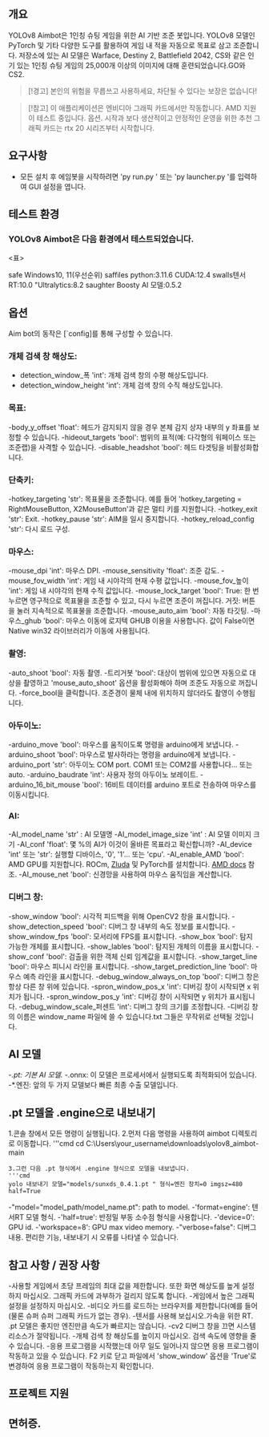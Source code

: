 <div 일직선을 이루다="중심">


## 개요
YOLOv8 Aimbot은 1인칭 슈팅 게임을 위한 AI 기반 조준 봇입니다. YOLOv8 모델인 PyTorch 및 기타 다양한 도구를 활용하여 게임 내 적을 자동으로 목표로 삼고 조준합니다. 저장소에 있는 AI 모델은 Warface, Destiny 2, Battlefield 2042, CS와 같은 인기 있는 1인칭 슈팅 게임의 25,000개 이상의 이미지에 대해 훈련되었습니다.GO와 CS2.
> [!경고]
>본인의 위험을 무릅쓰고 사용하세요, 차단될 수 있다는 보장은 없습니다!

> [!참고] 
> 이 애플리케이션은 엔비디아 그래픽 카드에서만 작동합니다. AMD 지원이 테스트 중입니다.  옵션.
> 시작과 보다 생산적이고 안정적인 운영을 위한 추천 그래픽 카드는 rtx 20 시리즈부터 시작합니다.

## 요구사항
- 모든 설치 후 에임봇을 시작하려면 'py run.py ' 또는 'py launcher.py '를 입력하여 GUI 설정을 엽니다.

## 테스트 환경
### YOLOv8 Aimbot은 다음 환경에서 테스트되었습니다.
<표>
  <thead><tr> safe Windows</th><td>10, 11(우선순위)</td></thead>
 <thead><tr> saffiles python:</th><td>3.11.6</td></tr></thead>
  <thead><tr><th>CUDA:</th><td>12.4</td></tr></thead>
 <thead><tr>swalls텐서RT:</th><td>10.0</td></tr></thead>
 <thead><tr> "Ultralytics:</th><td>8.2</td></tr></thead>
  <thead><tr> saughter Boosty AI 모델:</th><td>0.5.2</td></tr></thead>
</표>

## 옵션
Aim bot의 동작은 [`config]를 통해 구성할 수 있습니다.

### 개체 검색 창 해상도:
- detection_window_폭 'int': 개체 검색 창의 수평 해상도입니다.
- detection_window_height 'int': 개체 검색 창의 수직 해상도입니다.


### 목표:
-body_y_offset 'float': 헤드가 감지되지 않을 경우 본체 감지 상자 내부의 y 좌표를 보정할 수 있습니다.
-hideout_targets 'bool': 범위의 표적(예: 다각형의 워페이스 또는 조준랩)을 사격할 수 있습니다.
-disable_headshot 'bool': 헤드 타겟팅을 비활성화합니다.

### 단축키:
-hotkey_targeting 'str': 목표물을 조준합니다. 예를 들어 'hotkey_targeting = RightMouseButton, X2MouseButton'과 같은 멀티 키를 지원합니다.
-hotkey_exit 'str': Exit.
-hotkey_pause 'str': AIM을 일시 중지합니다.
-hotkey_reload_config 'str': 다시 로드 구성.

### 마우스:
-mouse_dpi 'int': 마우스 DPI.
-mouse_sensitivity 'float': 조준 감도.
-mouse_fov_width 'int': 게임 내 시야각의 현재 수평 값입니다.
-mouse_fov_높이 'int': 게임 내 시야각의 현재 수직 값입니다.
-mouse_lock_target 'bool': True: 한 번 누르면 영구적으로 목표물을 조준할 수 있고, 다시 누르면 조준이 꺼집니다. 거짓: 버튼을 눌러 지속적으로 목표물을 조준합니다.
-mouse_auto_aim 'bool': 자동 타깃팅.
-마우스_ghub 'bool': 마우스 이동에 로지텍 GHUB 이용을 사용합니다. 값이 False이면 Native win32 라이브러리가 이동에 사용됩니다.

### 촬영:
-auto_shoot 'bool': 자동 촬영.
-트리거봇 'bool': 대상이 범위에 있으면 자동으로 대상을 촬영하고 'mouse_auto_shoot' 옵션을 활성화해야 하며 조준도 자동으로 꺼집니다.
-force_bool을 클릭합니다. 조준경이 물체 내에 위치하지 않더라도 촬영이 수행됩니다.

### 아두이노:
-arduino_move 'bool': 마우스를 움직이도록 명령을 arduino에게 보냅니다.
-arduino_shoot 'bool': 마우스로 발사하라는 명령을 arduino에게 보냅니다.
-arduino_port 'str': 아두이노 COM port. COM1 또는 COM2를 사용합니다... 또는 auto.
-arduino_baudrate 'int': 사용자 정의 아두이노 보레이트.
-arduino_16_bit_mouse 'bool': 16비트 데이터를 arduino 포트로 전송하여 마우스를 이동시킵니다.

### AI:
-AI_model_name 'str' : AI 모델명
-AI_model_image_size 'int' : AI 모델 이미지 크기
-AI_conf 'float': 몇 %의 AI가 이것이 올바른 목표라고 확신합니까?
-AI_device 'int' 또는 'str': 실행할 디바이스, '0', '1'... 또는 'cpu'.
-AI_enable_AMD 'bool': AMD GPU를 지원합니다. ROCm, [Zluda](https://github.com/vosen/ZLUDA) 및 PyTorch를 설치합니다. [AMD docs](https://rocm.docs.amd.com/projects/install-on-windows/en/latest/how-to/install.html) 참조.
-AI_mouse_net 'bool': 신경망을 사용하여 마우스 움직임을 계산합니다.

### 디버그 창:
-show_window 'bool': 시각적 피드백을 위해 OpenCV2 창을 표시합니다.
-show_detection_speed 'bool': 디버그 창 내부의 속도 정보를 표시합니다.
-show_window_fps 'bool': 모서리에 FPS를 표시합니다.
-show_box 'bool': 탐지 가능한 개체를 표시합니다.
-show_lables 'bool': 탐지된 개체의 이름을 표시합니다.
-show_conf 'bool': 검출을 위한 객체 신뢰 임계값을 표시합니다.
-show_target_line 'bool': 마우스 피니시 라인을 표시합니다.
-show_target_prediction_line 'bool': 마우스 예측 라인을 표시합니다.
-debug_window_always_on_top 'bool': 디버그 창은 항상 다른 창 위에 있습니다.
-spron_window_pos_x 'int': 디버깅 창이 시작되면 x 위치가 됩니다.
-spron_window_pos_y 'int': 디버깅 창이 시작되면 y 위치가 표시됩니다.
-debug_window_scale_퍼센트 'int': 디버그 창의 크기를 조정합니다.
-디버깅 창의 이름은 window_name 파일에 쓸 수 있습니다.txt 그들은 무작위로 선택될 것입니다.

## AI 모델
-*.pt: 기본 AI 모델.
-*.onnx: 이 모델은 프로세서에서 실행되도록 최적화되어 있습니다.
-*.엔진: 앞의 두 가지 모델보다 빠른 최종 수출 모델입니다.

## .pt 모델을 .engine으로 내보내기
1.콘솔 창에서 모든 명령이 실행됩니다.
2.먼저 다음 명령을 사용하여 aimbot 디렉토리로 이동합니다.
'''cmd
cd C:\Users\your_username\downloads\yolov8_aimbot-main
```
3.그런 다음 .pt 형식에서 .engine 형식으로 모델을 내보냅니다.
'''cmd
yolo 내보내기 모델="models/sunxds_0.4.1.pt " 형식=엔진 장치=0 imgsz=480 half=True
```
 -"model="model_path/model_name.pt": path to model.
 -'format=engine': 텐서RT 모델 형식.
 -'half=true': 반정밀 부동 소수점 형식을 사용합니다.
 -'device=0': GPU id.
 -'workspace=8': GPU max video memory.
 -"verbose=false": 디버그 내용. 편리한 기능, 내보내기 시 오류를 나타낼 수 있습니다.

## 참고 사항 / 권장 사항
-사용할 게임에서 초당 프레임의 최대 값을 제한합니다. 또한 화면 해상도를 높게 설정하지 마십시오. 그래픽 카드에 과부하가 걸리지 않도록 합니다.
-게임에서 높은 그래픽 설정을 설정하지 마십시오.
-비디오 카드를 로드하는 브라우저를 제한합니다(예를 들어 (물론 슈퍼 슈퍼 그래픽 카드가 없는 경우).
-텐서를 사용해 보십시오.가속을 위한 RT. .pt 모델은 좋지만 엔진만큼 속도가 빠르지는 않습니다.
-cv2 디버그 창을 끄면 시스템 리소스가 절약됩니다.
-개체 검색 창 해상도를 높이지 마십시오. 검색 속도에 영향을 줄 수 있습니다.
-응용 프로그램을 시작했는데 아무 일도 일어나지 않으면 응용 프로그램이 작동하고 있을 수 있습니다. F2 키로 닫고 파일에서 'show_window' 옵션을 'True'로 변경하여 응용 프로그램이 작동하는지 확인합니다.

## 프로젝트 지원


## 면허증.
